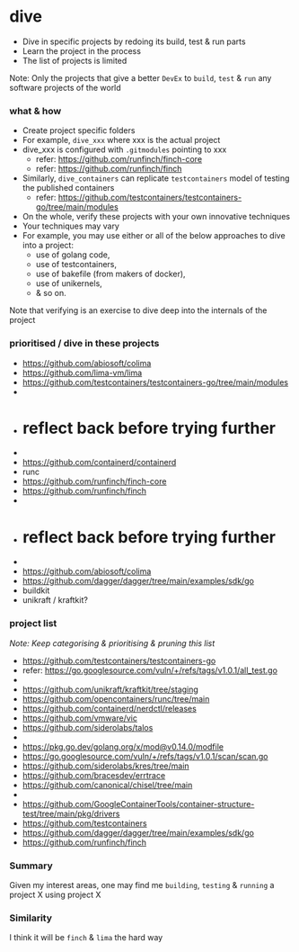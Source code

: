 # dive
- Dive in specific projects by redoing its build, test & run parts
- Learn the project in the process
- The list of projects is limited

Note: Only the projects that give a better `DevEx` to `build`, `test` & `run` any software projects of the world

### what & how
- Create project specific folders
- For example, `dive_xxx` where xxx is the actual project
- dive_xxx is configured with `.gitmodules` pointing to xxx
  - refer: https://github.com/runfinch/finch-core
  - refer: https://github.com/runfinch/finch
- Similarly, `dive_containers` can replicate `testcontainers` model of testing the published containers
  - refer: https://github.com/testcontainers/testcontainers-go/tree/main/modules
- On the whole, verify these projects with your own innovative techniques
- Your techniques may vary
- For example, you may use either or all of the below approaches to dive into a project:
  - use of golang code,
  - use of testcontainers,
  - use of bakefile (from makers of docker),
  - use of unikernels,
  - & so on.

Note that verifying is an exercise to dive deep into the internals of the project

### prioritised / dive in these projects
- https://github.com/abiosoft/colima
- https://github.com/lima-vm/lima
- https://github.com/testcontainers/testcontainers-go/tree/main/modules
- 
- # reflect back before trying further #
- 
- https://github.com/containerd/containerd
- runc
- https://github.com/runfinch/finch-core
- https://github.com/runfinch/finch
- 
- # reflect back before trying further #
- 
- https://github.com/abiosoft/colima
- https://github.com/dagger/dagger/tree/main/examples/sdk/go
- buildkit
- unikraft / kraftkit?

### project list
_Note: Keep categorising & prioritising & pruning this list_

- https://github.com/testcontainers/testcontainers-go
- refer: https://go.googlesource.com/vuln/+/refs/tags/v1.0.1/all_test.go
- 
- https://github.com/unikraft/kraftkit/tree/staging
- https://github.com/opencontainers/runc/tree/main
- https://github.com/containerd/nerdctl/releases
- https://github.com/vmware/vic
- https://github.com/siderolabs/talos
- 
- https://pkg.go.dev/golang.org/x/mod@v0.14.0/modfile
- https://go.googlesource.com/vuln/+/refs/tags/v1.0.1/scan/scan.go
- https://github.com/siderolabs/kres/tree/main
- https://github.com/bracesdev/errtrace
- https://github.com/canonical/chisel/tree/main
- 
- https://github.com/GoogleContainerTools/container-structure-test/tree/main/pkg/drivers
- https://github.com/testcontainers
- https://github.com/dagger/dagger/tree/main/examples/sdk/go
- https://github.com/runfinch/finch

### Summary
Given my interest areas, one may find me `building`, `testing` & `running` a project X using project X

### Similarity
I think it will be `finch` & `lima` the hard way
